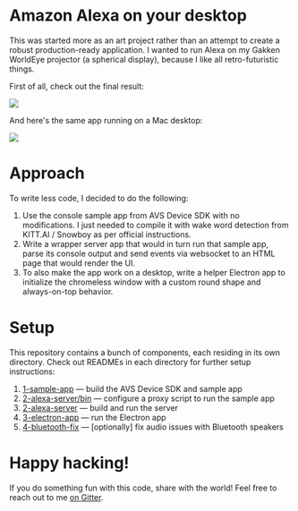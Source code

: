 # Amazon Alexa on your desktop

This was started more as an art project rather than an attempt to create a robust production-ready application. I wanted to run Alexa on my Gakken WorldEye projector (a spherical display), because I like all retro-futuristic things.

First of all, check out the final result:

[![](http://img.youtube.com/vi/JrK_ADgYo8g/0.jpg)](https://www.youtube.com/watch?v=JrK_ADgYo8g)

And here's the same app running on a Mac desktop:

[![](http://img.youtube.com/vi/rEFqu6UMKb4/0.jpg)](https://www.youtube.com/watch?v=rEFqu6UMKb4)

# Approach

To write less code, I decided to do the following:

1. Use the console sample app from AVS Device SDK with no modifications. I just needed to compile it with wake word detection from KITT.AI / Snowboy as per official instructions.
2. Write a wrapper server app that would in turn run that sample app, parse its console output and send events via websocket to an HTML page that would render the UI.
3. To also make the app work on a desktop, write a helper Electron app to initialize the chromeless window with a custom round shape and always-on-top behavior.

# Setup

This repository contains a bunch of components, each residing in its own directory. Check out READMEs in each directory for further setup instructions:

1. [1-sample-app](1-sample-app/README.md) — build the AVS Device SDK and sample app
2. [2-alexa-server/bin](2-alexa-server/bin/README.md) — configure a proxy script to run the sample app
3. [2-alexa-server](2-alexa-server/README.md) — build and run the server
4. [3-electron-app](3-electron-app/README.md) — run the Electron app
5. [4-bluetooth-fix](4-bluetooth-fix/README.md) — [optionally] fix audio issues with Bluetooth speakers

# Happy hacking!

If you do something fun with this code, share with the world! Feel free to reach out to me [on Gitter](https://gitter.im/iafan).